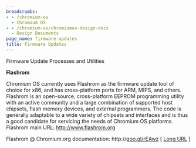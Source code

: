 ```yaml
---
breadcrumbs:
- - /chromium-os
  - Chromium OS
- - /chromium-os/chromiumos-design-docs
  - Design Documents
page_name: firmware-updates
title: Firmware Updates
---
```


Firmware Update Processes and Utilities

**Flashrom**

Chromium OS currently uses Flashrom as the firmware update tool of choice for
x86, and has cross-platform ports for ARM, MIPS, and others. Flashrom is an
open-source, cross-platform EEPROM programming utility with an active community
and a large combination of supported host chipsets, flash memory devices, and
external programmers. The code is generally adaptable to a wide variety of
chipsets and interfaces and is thus a good candidate for servicing the needs of
Chromium OS platforms.
Flashrom main URL: http://www.flashrom.org

Flashrom @ Chromium.org documentation:
http://[goo.gl/rEAwz](http://goo.gl/rEAwz) \[ [Long
URL](https://docs.google.com/document/pub?id=1H8zZ3aEMZmfO4ZEsWbHooUdGOgxy5LTPJ19YbaDsxdQ)
\]